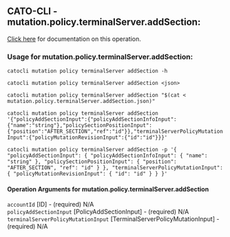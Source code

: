 
## CATO-CLI - mutation.policy.terminalServer.addSection:
[Click here](https://api.catonetworks.com/documentation/#mutation-mutation.policy.terminalServer.addSection) for documentation on this operation.

### Usage for mutation.policy.terminalServer.addSection:

`catocli mutation policy terminalServer addSection -h`

`catocli mutation policy terminalServer addSection <json>`

`catocli mutation policy terminalServer addSection "$(cat < mutation.policy.terminalServer.addSection.json)"`

`catocli mutation policy terminalServer addSection '{"policyAddSectionInput":{"policyAddSectionInfoInput":{"name":"string"},"policySectionPositionInput":{"position":"AFTER_SECTION","ref":"id"}},"terminalServerPolicyMutationInput":{"policyMutationRevisionInput":{"id":"id"}}}'`

`catocli mutation policy terminalServer addSection -p '{
    "policyAddSectionInput": {
        "policyAddSectionInfoInput": {
            "name": "string"
        },
        "policySectionPositionInput": {
            "position": "AFTER_SECTION",
            "ref": "id"
        }
    },
    "terminalServerPolicyMutationInput": {
        "policyMutationRevisionInput": {
            "id": "id"
        }
    }
}'`


#### Operation Arguments for mutation.policy.terminalServer.addSection ####

`accountId` [ID] - (required) N/A    
`policyAddSectionInput` [PolicyAddSectionInput] - (required) N/A    
`terminalServerPolicyMutationInput` [TerminalServerPolicyMutationInput] - (required) N/A    
